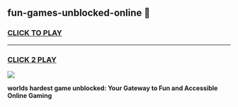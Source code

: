 
## fun-games-unblocked-online 👋
<h3>
<a href="https://premium.freeplayer.one?title=fun-games-unblocked-online&ref=14F">CLICK TO PLAY</a></h3>
<hr>

<h3>
<a href="https://premium.freeplayer.one?title=fun-games-unblocked-online&ref=14F">CLICK 2 PLAY</a>
  
</h3>

<a href="https://premium.freeplayer.one?title=fun-games-unblocked-online&ref=12F/"><img src="https://clearcache.store/games.png"></a>


**worlds hardest game unblocked: Your Gateway to Fun and Accessible Online Gaming**
